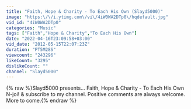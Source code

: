 ```yaml
---
title: "Faith, Hope & Charity - To Each His Own (Slayd5000)"
image: "https:\/\/i.ytimg.com\/vi\/4iW0WA2DTp0\/hqdefault.jpg"
vid_id: "4iW0WA2DTp0"
categories: "Music"
tags: ["Faith","Hope & Charity","To Each His Own"]
date: "2022-04-16T23:09:58+03:00"
vid_date: "2012-05-15T22:07:23Z"
duration: "PT5M28S"
viewcount: "243296"
likeCount: "3295"
dislikeCount: ""
channel: "Slayd5000"
---
```

{% raw %}Slayd5000 presents... Faith, Hope &amp; Charity - To Each His Own<br />N-joi! &amp; subscribe to my channel. Positive comments are always welcome. <br />More to come.{% endraw %}
